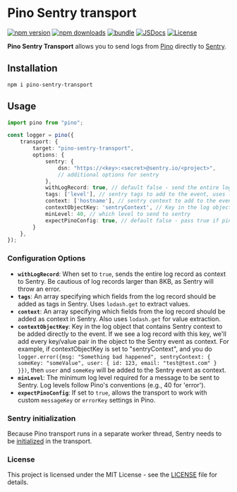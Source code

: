 # Pino Sentry transport

[![npm version][npm-version-src]][npm-version-href]
[![npm downloads][npm-downloads-src]][npm-downloads-href]
[![bundle][bundle-src]][bundle-href]
[![JSDocs][jsdocs-src]][jsdocs-href]
[![License][license-src]][license-href]

[//]: # ([![GitHub Workflow Status]&#40;https://github.com/tomer-yechiel/pino-sentry-transport/actions/workflows/pino-sentry-transport.yml/badge.svg?branch=main&#41;]&#40;https://github.com/tomer-yechiel/pino-sentry-transport/actions&#41;)



**Pino Sentry Transport** allows you to send logs from [Pino](https://github.com/pinojs/pino) directly to [Sentry](https://sentry.io/).


## Installation

```shell
npm i pino-sentry-transport
```

## Usage

```typescript
import pino from "pino";

const logger = pino({
    transport: {
        target: "pino-sentry-transport",
        options: {
            sentry: {
                dsn: "https://<key>:<secret>@sentry.io/<project>",
                // additional options for sentry
            },
            withLogRecord: true, // default false - send the entire log record to sentry as a context.(FYI if its more then 8Kb Sentry will throw an error)
            tags: ['level'], // sentry tags to add to the event, uses lodash.get to get the value from the log record
            context: ['hostname'], // sentry context to add to the event, uses lodash.get to get the value from the log record,
            contextObjectKey: 'sentryContext', // Key in the log object that contains Sentry context to be added directly to the event
            minLevel: 40, // which level to send to sentry
            expectPinoConfig: true, // default false - pass true if pino configured with custom messageKey or errorKey see below
        }
    },
});
```


### Configuration Options

- **`withLogRecord`**: When set to `true`, sends the entire log record as context to Sentry. Be cautious of log records larger than 8KB, as Sentry will throw an error.
- **`tags`**: An array specifying which fields from the log record should be added as tags in Sentry. Uses `lodash.get` to extract values.
- **`context`**: An array specifying which fields from the log record should be added as context in Sentry. Also uses `lodash.get` for value extraction.
- **`contextObjectKey`**: Key in the log object that contains Sentry context to be added directly to the event. If we see a log record with this key, we'll add every key/value pair in the object to the Sentry event as context. For example, if contextObjectKey is set to "sentryContext", and you do `logger.error({msg: "Something bad happened", sentryContext: { someKey: "someValue", user: { id: 123, email: "test@test.com" } }})`, then `user` and `someKey` will be added to the Sentry event as context.
- **`minLevel`**: The minimum log level required for a message to be sent to Sentry. Log levels follow Pino's conventions (e.g., 40 for 'error').
- **`expectPinoConfig`**: If set to `true`, allows the transport to work with custom `messageKey` or `errorKey` settings in Pino.


### Sentry initialization
Because Pino transport runs in a separate worker thread, Sentry needs to be [initialized](https://docs.sentry.io/platforms/javascript/configuration/webworkers/#usage-with-worker-level-initialization) in the transport.


### License
This project is licensed under the MIT License - see the [LICENSE](LICENSE) file for details.



[npm-version-src]: https://img.shields.io/npm/v/pino-sentry-transport
[npm-version-href]: https://npmjs.com/package/pino-sentry-transport
[npm-downloads-src]: https://img.shields.io/npm/dm/pino-sentry-transport
[npm-downloads-href]: https://npmjs.com/package/pino-sentry-transport
[bundle-src]: https://img.shields.io/bundlephobia/minzip/pino-sentry-transport?label=minzip
[bundle-href]: https://bundlephobia.com/result?p=pino-sentry-transport
[license-src]: https://img.shields.io/github/license/tomer-yechiel/pino-sentry-transport.svg
[license-href]: https://github.com/tomer-yechiel/pino-sentry-transport/blob/main/LICENSE
[jsdocs-src]: https://img.shields.io/badge/jsdocs-reference-080f12
[jsdocs-href]: https://www.jsdocs.io/package/pino-sentry-transport
